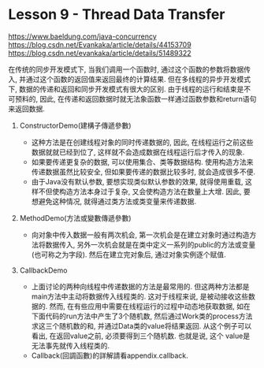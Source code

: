 # Lesson 9 - Thread Data Transfer

https://www.baeldung.com/java-concurrency
https://blog.csdn.net/Evankaka/article/details/44153709
https://blog.csdn.net/evankaka/article/details/51489322

在传统的同步开发模式下, 当我们调用一个函数时, 通过这个函数的参数将数据传入, 并通过这个函数的返回值来返回最终的计算结果. 但在多线程的异步开发模式下, 数据的传递和返回和同步开发模式有很大的区别. 由于线程的运行和结束是不可预料的, 因此, 在传递和返回数据时就无法象函数一样通过函数参数和return语句来返回数据. 

1. ConstructorDemo(建構子傳遞參數)
	* 这种方法是在创建线程对象的同时传递数据的, 因此, 在线程运行之前这些数据就就已经到位了, 这样就不会造成数据在线程运行后才传入的现象. 
	* 如果要传递更复杂的数据, 可以使用集合、类等数据结构. 使用构造方法来传递数据虽然比较安全, 但如果要传递的数据比较多时, 就会造成很多不便. 
	* 由于Java没有默认参数, 要想实现类似默认参数的效果, 就得使用重载, 这样不但使构造方法本身过于复杂, 又会使构造方法在数量上大增. 因此, 要想避免这种情况, 就得通过类方法或类变量来传递数据.  

1. MethodDemo(方法或變數傳遞參數)
	* 向对象中传入数据一般有两次机会, 第一次机会是在建立对象时通过构造方法将数据传入, 另外一次机会就是在类中定义一系列的public的方法或变量(也可称之为字段). 然后在建立完对象后, 通过对象实例逐个赋值. 
1. CallbackDemo
	* 上面讨论的两种向线程中传递数据的方法是最常用的. 但这两种方法都是main方法中主动将数据传入线程类的. 这对于线程来说, 是被动接收这些数据的. 然而, 在有些应用中需要在线程运行的过程中动态地获取数据, 如在下面代码的run方法中产生了3个随机数, 然后通过Work类的process方法求这三个随机数的和, 并通过Data类的value将结果返回. 从这个例子可以看出, 在返回value之前, 必须要得到三个随机数. 也就是说, 这个 value是无法事先就传入线程类的.
	* Callback(回調函數)的詳解請看appendix.callback.

